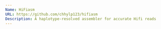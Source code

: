 ```yaml
---
Name: HiFiasm
URL: https://github.com/chhylp123/hifiasm
Description: A haplotype-resolved assembler for accurate Hifi reads
---
```

